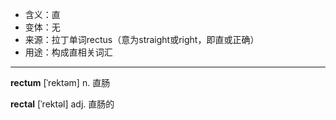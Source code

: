 - <span class="definition">含义：直</span>
- <span class="definition">变体：无</span>
- <span class="definition">来源：拉丁单词rectus（意为straight或right，即直或正确）</span>
- <span class="definition">用途：构成直相关词汇</span>

---

<span class="vocabulary">**rectum**</span> [ˈrektəm] n. 直肠

<span class="vocabulary">**rectal**</span> [ˈrektəl] adj. 直肠的  

